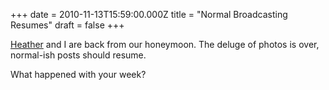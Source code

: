 +++
date = 2010-11-13T15:59:00.000Z
title = "Normal Broadcasting Resumes"
draft = false
+++


<div><p><a href="http://deconstructionstudios.net">Heather</a> and I are back from our honeymoon. The deluge of photos is over, normal-ish posts should resume.</p>
<p>What happened with your week?</p></div>